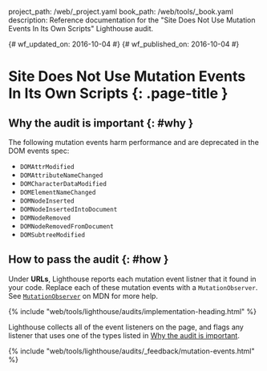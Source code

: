 project_path: /web/_project.yaml
book_path: /web/tools/_book.yaml
description: Reference documentation for the "Site Does Not Use Mutation Events In Its Own Scripts" Lighthouse audit.

{# wf_updated_on: 2016-10-04 #}
{# wf_published_on: 2016-10-04 #}

# Site Does Not Use Mutation Events In Its Own Scripts  {: .page-title }

## Why the audit is important {: #why }

The following mutation events harm performance and are deprecated in the
DOM events spec:

* `DOMAttrModified`
* `DOMAttributeNameChanged`
* `DOMCharacterDataModified`
* `DOMElementNameChanged`
* `DOMNodeInserted`
* `DOMNodeInsertedIntoDocument`
* `DOMNodeRemoved`
* `DOMNodeRemovedFromDocument`
* `DOMSubtreeModified`

## How to pass the audit {: #how }

Under **URLs**, Lighthouse reports each mutation event listner that it found
in your code. Replace each of these mutation events with a `MutationObserver`.
See [`MutationObserver`][mdn] on MDN for more help.

[mdn]: https://developer.mozilla.org/en-US/docs/Web/API/MutationObserver

{% include "web/tools/lighthouse/audits/implementation-heading.html" %}

Lighthouse collects all of the event listeners on the page, and flags
any listener that uses one of the types listed in [Why the audit is
important](#why).


{% include "web/tools/lighthouse/audits/_feedback/mutation-events.html" %}
